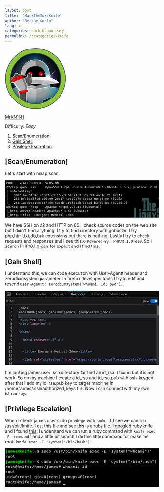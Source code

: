 ```yaml
---
layout: post
title:  "HackTheBox/Knife"
author: "Berkay Guclu"
lang: tr
categories: hackthebox easy
permalink: /:categories/knife
---
```


[<img src="/assets/images/hackthebox/knife.png" height=199px>](https://app.hackthebox.eu/machines/Knife)

[MrKN16H](https://app.hackthebox.eu/users/98767)

Difficulty: *Easy*

1. [Scan/Enumeration](#scan/enumeration)
2. [Gain Shell](#gain-shell)
3. [Privilege Escalation](#privilege-escalation)

## [Scan/Enumeration]

Let's start with nmap scan.

![knife-1.png](/assets/images/hackthebox/knife-1.png)

We have SSH on 22 and HTTP on 80. I check source codes on the web site but I didn't find anything. I try to find directory with gobuster. I try php,html,txt,db,bak extensions but there is nothing. Lastly I try to check requests and responses and I see this `X-Powered-By: PHP/8.1.0-dev`. So I search PHP/8.1.0-dev for exploit and I find [this](https://www.exploit-db.com/exploits/49933).

## [Gain Shell]

I understand this, we can code execution with User-Agentt header and zerodiumsystem parameter. In firefox developer tools I try to edit and resend `User-Agentt: zerodiumsystem('whoami; id; pwd');`.

![knife-2](/assets/images/hackthebox/knife-2.png)

I'm looking james user .ssh directory for find an id_rsa. I found but it is not work. So on my machine I create a id_rsa and id_rsa.pub with ssh-keygen after that i add my id_rsa.pub key to target machine in /home/james/.ssh/authorized_keys file. Now i can connect with my own id_rsa key.

## [Privilege Escalation]

When I check james user sudo privilege with `sudo -l` I see we can run /usr/bin/knife. I cat this file and see this is a ruby file. I googled ruby knife and I found [this](https://docs.chef.io/workstation/knife_exec/). I understand we can run a ruby command with `knife exec -E 'command'` and a little bit search I do this little command for make me root: `knife exec -E 'system("/bin/bash")'`

![knife-3](/assets/images/hackthebox/knife-3.png)
